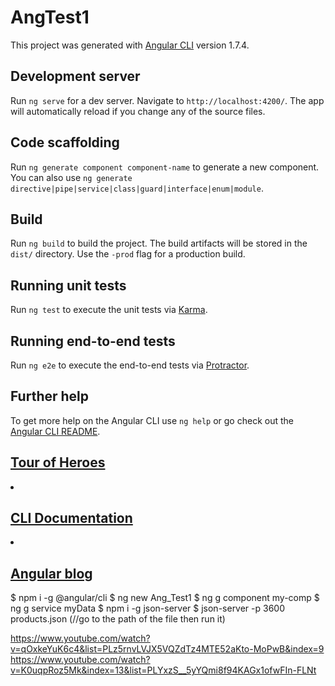 # AngTest1

This project was generated with [Angular CLI](https://github.com/angular/angular-cli) version 1.7.4.

## Development server

Run `ng serve` for a dev server. Navigate to `http://localhost:4200/`. The app will automatically reload if you change any of the source files.

## Code scaffolding

Run `ng generate component component-name` to generate a new component. You can also use `ng generate directive|pipe|service|class|guard|interface|enum|module`.

## Build

Run `ng build` to build the project. The build artifacts will be stored in the `dist/` directory. Use the `-prod` flag for a production build.

## Running unit tests

Run `ng test` to execute the unit tests via [Karma](https://karma-runner.github.io).

## Running end-to-end tests

Run `ng e2e` to execute the end-to-end tests via [Protractor](http://www.protractortest.org/).

## Further help

To get more help on the Angular CLI use `ng help` or go check out the [Angular CLI README](https://github.com/angular/angular-cli/blob/master/README.md).

<h2><a target="_blank" rel="noopener" href="https://angular.io/tutorial">Tour of Heroes</a></h2>
</li>
<li>
<h2><a target="_blank" rel="noopener" href="https://github.com/angular/angular-cli/wiki">CLI Documentation</a></h2>
</li>
<li>
<h2><a target="_blank" rel="noopener" href="https://blog.angular.io/">Angular blog</a></h2>

$ npm i -g @angular/cli
$ ng new Ang_Test1
$ ng g component my-comp
$ ng g service myData
$ npm i -g json-server
$ json-server -p 3600 products.json (//go to the path of the file then run it)


https://www.youtube.com/watch?v=qOxkeYuK6c4&list=PLz5rnvLVJX5VQZdTz4MTE52aKto-MoPwB&index=9
https://www.youtube.com/watch?v=K0uqpRoz5Mk&index=13&list=PLYxzS__5yYQmi8f94KAGx1ofwFIn-FLNt
